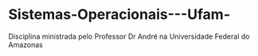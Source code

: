 # Sistemas-Operacionais---Ufam-
Disciplina ministrada pelo Professor Dr André na Universidade Federal do Amazonas
